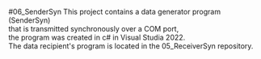 #06_SenderSyn
This project contains a data generator program (SenderSyn)<br> 
that is transmitted synchronously over a COM port, <br>
the program was created in c# in Visual Studia 2022. <br>
The data recipient's program is located in the 05_ReceiverSyn repository.